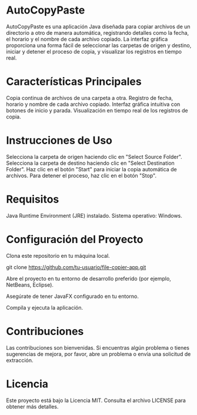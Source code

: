 # AutoCopyPaste
AutoCopyPaste es una aplicación Java diseñada para copiar archivos de un directorio a otro de manera automática, registrando detalles como la fecha, el horario y el nombre de cada archivo copiado. La interfaz gráfica proporciona una forma fácil de seleccionar las carpetas de origen y destino, iniciar y detener el proceso de copia, y visualizar los registros en tiempo real.

# Características Principales
Copia continua de archivos de una carpeta a otra.
Registro de fecha, horario y nombre de cada archivo copiado.
Interfaz gráfica intuitiva con botones de inicio y parada.
Visualización en tiempo real de los registros de copia.

# Instrucciones de Uso
Selecciona la carpeta de origen haciendo clic en "Select Source Folder".
Selecciona la carpeta de destino haciendo clic en "Select Destination Folder".
Haz clic en el botón "Start" para iniciar la copia automática de archivos.
Para detener el proceso, haz clic en el botón "Stop".

# Requisitos
Java Runtime Environment (JRE) instalado.
Sistema operativo: Windows.

# Configuración del Proyecto
Clona este repositorio en tu máquina local.

git clone https://github.com/tu-usuario/file-copier-app.git

Abre el proyecto en tu entorno de desarrollo preferido (por ejemplo, NetBeans, Eclipse).

Asegúrate de tener JavaFX configurado en tu entorno.

Compila y ejecuta la aplicación.

# Contribuciones
Las contribuciones son bienvenidas. Si encuentras algún problema o tienes sugerencias de mejora, por favor, abre un problema o envía una solicitud de extracción.

# Licencia
Este proyecto está bajo la Licencia MIT. Consulta el archivo LICENSE para obtener más detalles.
